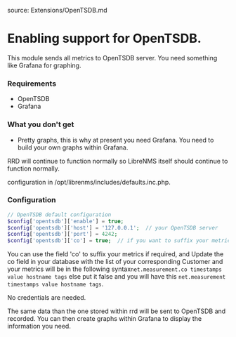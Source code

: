 source: Extensions/OpenTSDB.md
# Enabling support for OpenTSDB.

This module sends all metrics to OpenTSDB server. You need something like Grafana for graphing.

### Requirements
 - OpenTSDB
 - Grafana
 
### What you don't get
 - Pretty graphs, this is why at present you need Grafana. You need to build your own graphs within Grafana.
 
RRD will continue to function normally so LibreNMS itself should continue to function normally.

configuration in /opt/librenms/includes/defaults.inc.php.
### Configuration
```php
// OpenTSDB default configuration
$config['opentsdb']['enable'] = true;
$config['opentsdb']['host'] = '127.0.0.1';  // your OpenTSDB server
$config['opentsdb']['port'] = 4242;
$config['opentsdb']['co'] = true;  // if you want to suffix your metric by Customer identity or object code
```

You can use the field 'co' to suffix your metrics if required, and Update the co field in your database with the list of your corresponding Customer and your metrics will be in the following syntax`net.measurement.co timestamps value hostname tags` else put it false and you will have this `net.measurement timestamps value hostname tags`.

No credentials are needed.

The same data than the one stored within rrd will be sent to OpenTSDB and recorded. You can then create graphs within Grafana to display the information you need.

